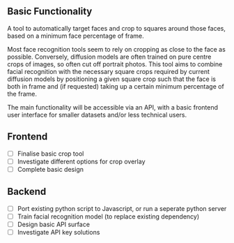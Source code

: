 ## Basic Functionality

A tool to automatically target faces and crop to squares around those faces, based on a minimum face percentage of frame.

Most face recognition tools seem to rely on cropping as close to the face as possible. Conversely, diffusion models are often trained on pure centre crops of images, so often cut off portrait photos. This tool aims to combine facial recognition with the necessary square crops required by current diffusion models by positioning a given square crop such that the face is both in frame and (if requested) taking up a certain minimum percentage of the frame.

The main functionality will be accessible via an API, with a basic frontend user interface for smaller datasets and/or less technical users.

## Frontend

- [ ] Finalise basic crop tool
- [ ] Investigate different options for crop overlay
- [ ] Complete basic design
 
## Backend

- [ ] Port existing python script to Javascript, or run a seperate python server
- [ ] Train facial recognition model (to replace existing dependency)
- [ ] Design basic API surface
- [ ] Investigate API key solutions